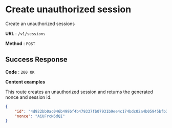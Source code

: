 # Create unauthorized session

Create an unauthorized sessions

**URL** : `/v1/sessions`

**Method** : `POST`

## Success Response

**Code** : `200 OK`

**Content examples**

This route creates an unauthorized session and returns the generated nonce and session id.

```json
{
    "id": "4d922bb0ac046b499bf4b479337fb07931b9ee4c174bdc02a4b05945bfb38d2a",
    "nonce": "AiUFrcN5dQI"
}
```
